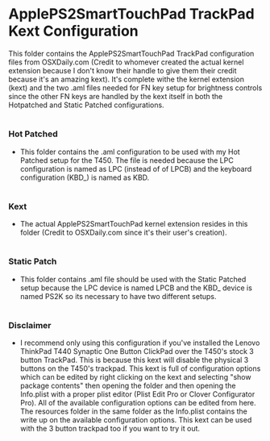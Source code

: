 # ApplePS2SmartTouchPad TrackPad Kext Configuration

This folder contains the ApplePS2SmartTouchPad TrackPad configuration files from OSXDaily.com (Credit to whomever created the actual kernel extension because I don't know their handle to give them their credit because it's an amazing kext). It's complete withe the kernel extension (kext) and the two .aml files needed for FN key setup for brightness controls since the other FN keys are handled by the kext itself in both the Hotpatched and Static Patched configurations.

#

### Hot Patched

- This folder contains the .aml configuration to be used with my Hot Patched setup for the T450. The file is needed because the LPC configuration is named as LPC (instead of of LPCB) and the keyboard configuration (KBD_) is named as KBD.

#

### Kext

- The actual ApplePS2SmartTouchPad kernel extension resides in this folder (Credit to OSXDaily.com since it's their user's creation).

#

### Static Patch

- This folder contains .aml file should be used with the Static Patched setup because the LPC device is named LPCB and the KBD_ device is named PS2K so its necessary to have two different setups.

#

### Disclaimer

- I recommend only using this configuration if you've installed the Lenovo ThinkPad T440 Synaptic One Button ClickPad over the T450's stock 3 button TrackPad. This is because this kext will disable the physical 3 buttons on the T450's trackpad. This kext is full of configuration options which can be edited by right clicking on the kext and selecting "show package contents" then opening the folder and then opening the Info.plist with a proper plist editor (Plist Edit Pro or Clover Configurator Pro). All of the available configuration options can be edited from here. The resources folder in the same folder as the Info.plist contains the write up on the available configuration options. This kext can be used with the 3 button trackpad too if you want to try it out.


